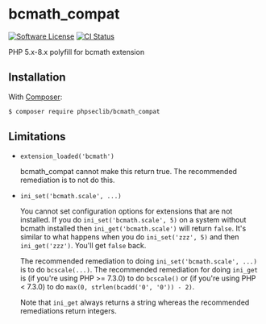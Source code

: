 # bcmath_compat

[![Software License][ico-license]](LICENSE.md)
[![CI Status](https://github.com/phpseclib/bcmath_compat/actions/workflows/ci.yml/badge.svg?branch=1.0&event=push "CI Status")](https://github.com/phpseclib/bcmath_compat/actions/workflows/ci.yml?query=branch%3A1.0)

PHP 5.x-8.x polyfill for bcmath extension

## Installation

With [Composer](https://getcomposer.org/):

```bash
$ composer require phpseclib/bcmath_compat
```

## Limitations

- `extension_loaded('bcmath')`

  bcmath_compat cannot make this return true. The recommended remediation is to not do this.

- `ini_set('bcmath.scale', ...)`

  You cannot set configuration options for extensions that are not installed. If you do `ini_set('bcmath.scale', 5)` on a system without bcmath installed then `ini_get('bcmath.scale')` will return `false`. It's similar to what happens when you do `ini_set('zzz', 5)` and then `ini_get('zzz')`. You'll get `false` back.

  The recommended remediation to doing `ini_set('bcmath.scale', ...)` is to do `bcscale(...)`. The recommended remediation for doing `ini_get` is (if you're using PHP >= 7.3.0) to do `bcscale()` or (if you're using PHP < 7.3.0) to do `max(0, strlen(bcadd('0', '0')) - 2)`.

  Note that `ini_get` always returns a string whereas the recommended remediations return integers.

[ico-version]: https://img.shields.io/packagist/v/phpseclib/bcmath_compat.svg?style=flat-square
[ico-license]: https://img.shields.io/badge/license-MIT-brightgreen.svg?style=flat-square
[ico-travis]: https://img.shields.io/travis/phpseclib/bcmath_compat/master.svg?style=flat-square
[ico-scrutinizer]: https://img.shields.io/scrutinizer/coverage/g/phpseclib/bcmath_compat.svg?style=flat-square
[ico-code-quality]: https://img.shields.io/scrutinizer/g/phpseclib/bcmath_compat.svg?style=flat-square
[ico-downloads]: https://img.shields.io/packagist/dt/phpseclib/bcmath_compat.svg?style=flat-square

[link-packagist]: https://packagist.org/packages/phpseclib/bcmath_compat
[link-travis]: https://travis-ci.org/phpseclib/bcmath_compat
[link-scrutinizer]: https://scrutinizer-ci.com/g/phpseclib/bcmath_compat/code-structure
[link-code-quality]: https://scrutinizer-ci.com/g/phpseclib/bcmath_compat
[link-downloads]: https://packagist.org/packages/phpseclib/bcmath_compat

